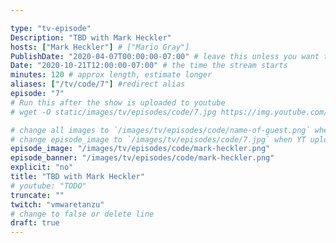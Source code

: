 ```yaml
---

type: "tv-episode"
Description: "TBD with Mark Heckler"
hosts: ["Mark Heckler"] # ["Mario Gray"]
PublishDate: "2020-04-07T00:00:00-07:00" # leave this unless you want to schedule far ahead
Date: "2020-10-21T12:00:00-07:00" # the time the stream starts
minutes: 120 # approx length, estimate longer
aliases: ["/tv/code/7"] #redirect alias
episode: "7"
# Run this after the show is uploaded to youtube
# wget -O static/images/tv/episodes/code/7.jpg https://img.youtube.com/vi/TODO/mqdefault.jpg

# change all images to `/images/tv/episodes/code/name-of-guest.png` when created.
# change episode_image to `/images/tv/episodes/code/7.jpg` when YT uploaded.
episode_image: "/images/tv/episodes/code/mark-heckler.png"
episode_banner: "/images/tv/episodes/code/mark-heckler.png"
explicit: "no"
title: "TBD with Mark Heckler"
# youtube: "TODO"
truncate: ""
twitch: "vmwaretanzu"
# change to false or delete line
draft: true
---
```

